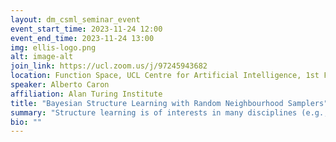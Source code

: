 ```yaml
---
layout: dm_csml_seminar_event
event_start_time: 2023-11-24 12:00
event_end_time: 2023-11-24 13:00
img: ellis-logo.png
alt: image-alt
join_link: https://ucl.zoom.us/j/97245943682
location: Function Space, UCL Centre for Artificial Intelligence, 1st Floor, 90 High Holborn, London WC1V 6BH
speaker: Alberto Caron
affiliation: Alan Turing Institute
title: "Bayesian Structure Learning with Random Neighbourhood Samplers"
summary: "Structure learning is of interests in many disciplines (e.g., genomics, biology, ecology, etc.) where the aim is to reconstruct a graphical model, in the form of a Directed Acyclic Graph (DAG), underlying a set of random variables. Bayesian methods have demonstrated superiority, particularly in low data regimes, for their ability to learn a distribution over possible DAGs rather than just a Maximum A Posteriori. After briefly introducing the problem of (Bayesian) structure learning, and reviewing some of the popular MCMC based approaches, we propose a novel sampler, PARNI-DAG, that performs efficient sampling from the posterior on DAGs via a locally informed, adaptive random neighbourhood proposal that results in better mixing properties. We demonstrate PARNI-DAG mixing properties and accuracy in DAG learning on a series of experimental setups."
bio: ""
---
```

